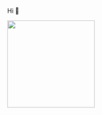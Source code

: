 Hi 👋

<!-- <p align="left">  
  <img src="https://count.getloli.com/get/@ligdy7?theme=rule34">
</p>  -->


<div align="left"><img height="200" src="https://github-readme-stats.vercel.app/api?username=ligdy7&show_icons=true" /></div>

